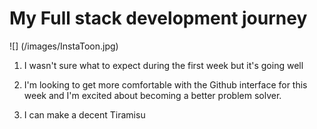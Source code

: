 # My Full stack development journey

![] (/images/InstaToon.jpg)

1. I wasn't sure what to expect during the first week but it's going well

2. I'm looking to get more comfortable with the Github interface for this week 
   and I'm excited about becoming a better problem solver.

3. I can make a decent Tiramisu 
